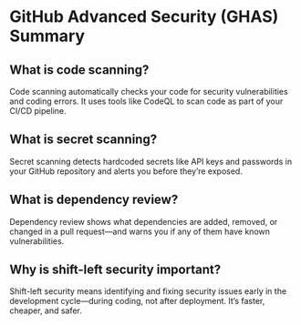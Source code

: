 # GitHub Advanced Security (GHAS) Summary

## What is code scanning?
Code scanning automatically checks your code for security vulnerabilities and coding errors. It uses tools like CodeQL to scan code as part of your CI/CD pipeline.

## What is secret scanning?
Secret scanning detects hardcoded secrets like API keys and passwords in your GitHub repository and alerts you before they’re exposed.

## What is dependency review?
Dependency review shows what dependencies are added, removed, or changed in a pull request—and warns you if any of them have known vulnerabilities.

## Why is shift-left security important?
Shift-left security means identifying and fixing security issues early in the development cycle—during coding, not after deployment. It’s faster, cheaper, and safer.


